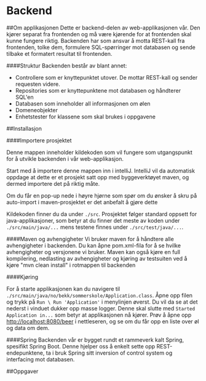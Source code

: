 # Backend

##Om applikasjonen
Dette er backend-delen av web-applikasjonen vår. Den kjører separat fra frontenden og må
være kjørende for at frontenden skal kunne fungere riktig. Backenden har som ansvar å motta REST-kall
fra frontenden, tolke dem, formulere SQL-spørringer mot databasen og sende tilbake et formatert resultat til frontenden.

####Struktur
Backenden består av blant annet: 

+   Controllere som er knyttepunktet utover. De mottar REST-kall og sender requesten videre.
+   Repositories som er knyttepunktene mot databasen og håndterer SQL'en
+   Databasen som inneholder all informasjonen om ølen
+   Domeneobjekter
+   Enhetstester for klassene som skal brukes i oppgavene

##Installasjon

####Importere prosjektet


Denne mappen inneholder kildekoden som vil fungere som utgangspunkt for å utvikle backenden i vår web-applikasjon.


Start med å importere denne mappen inn i intelliJ. IntelliJ vil da automatisk oppdage at dette er
et prosjekt satt opp med byggeverktøyet maven, og dermed importere det på riktig måte. 

Om du får en pop-up nede i høyre hjørne som spør om du ønsker
 å skru på auto-import i maven-prosjektet er det anbefalt å gjøre dette

 
Kildekoden finner du da under `./src`. Prosjektet følger standard oppsett for java-applikasjoner, som betyr
at du finner det meste av koden under `./src/main/java/...` mens testene finnes under `./src/test/java/...`.

####Maven og avhengigheter
Vi bruker maven for å håndtere alle avhengigheter i backenden. Du kan åpne pom.xml-fila for å se 
hvilke avhengigheter og versjonene vi bruker. Maven kan også kjøre en full kompilering, nedlasting av avhengigheter
og kjøring av testsuiten ved å kjøre "mvn clean install" i rotmappen til backenden

####Kjøring

For å starte applikasjonen kan du navigere til `./src/main/java/no/bekk/sommerskole/Application.class`.
Åpne opp filen og trykk på `Run \ Run 'Application'` i menylinjen øverst. Du vil da se at det nederst i vinduet dukker 
opp masse logger. Denne skal slutte med `Started Application in...` som betyr at applikasjonen nå kjører. Prøv å åpne opp
 <http://localhost:8080/beer> i nettleseren, og se om du får opp en liste over øl og data om dem.

####Spring
Backenden vår er bygget rundt et rammeverk kalt Spring, spesifikt Spring Boot. Denne hjelper oss å enkelt sette opp 
REST-endepunktene, ta i bruk Spring sitt inversion of control system og interfacing mot databasen.



##Oppgaver

